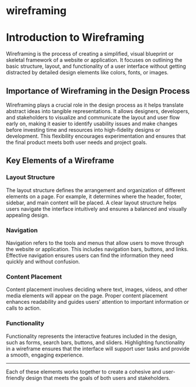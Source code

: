 # wireframing
# Introduction to Wireframing

Wireframing is the process of creating a simplified, visual blueprint or skeletal framework of a website or application. It focuses on outlining the basic structure, layout, and functionality of a user interface without getting distracted by detailed design elements like colors, fonts, or images.

## Importance of Wireframing in the Design Process

Wireframing plays a crucial role in the design process as it helps translate abstract ideas into tangible representations. It allows designers, developers, and stakeholders to visualize and communicate the layout and user flow early on, making it easier to identify usability issues and make changes before investing time and resources into high-fidelity designs or development. This flexibility encourages experimentation and ensures that the final product meets both user needs and project goals.

## Key Elements of a Wireframe

### Layout Structure
The layout structure defines the arrangement and organization of different elements on a page. For example, it determines where the header, footer, sidebar, and main content will be placed. A clear layout structure helps users navigate the interface intuitively and ensures a balanced and visually appealing design.

### Navigation
Navigation refers to the tools and menus that allow users to move through the website or application. This includes navigation bars, buttons, and links. Effective navigation ensures users can find the information they need quickly and without confusion.

### Content Placement
Content placement involves deciding where text, images, videos, and other media elements will appear on the page. Proper content placement enhances readability and guides users’ attention to important information or calls to action.

### Functionality
Functionality represents the interactive features included in the design, such as forms, search bars, buttons, and sliders. Highlighting functionality in a wireframe ensures that the interface will support user tasks and provide a smooth, engaging experience.

---

Each of these elements works together to create a cohesive and user-friendly design that meets the goals of both users and stakeholders.
